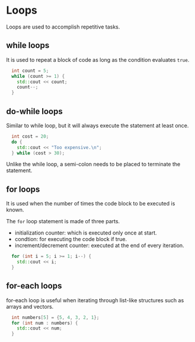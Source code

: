 # Loops

Loops are used to accomplish repetitive tasks.

## while loops

It is used to repeat a block of code as long as the condition evaluates `true`.

```c++
  int count = 5;
  while (count >= 1) {
    std::cout << count;
    count--;
  }
```

## do-while loops

Similar to while loop, but it will always execute the statement at least once.

```c++
  int cost = 20;
  do {
    std::cout << "Too expensive.\n";
  } while (cost > 30);
```

Unlike the while loop, a semi-colon needs to be placed to terminate the statement.

## for loops

It is used when the number of times the code block to be executed is known.

The `for` loop statement is made of three parts.

- initialization counter: which is executed only once at start.
- condtion: for executing the code block if true.
- increment/decrement counter: executed at the end of every iteration.

```c++
  for (int i = 5; i >= 1; i--) {
    std::cout << i;
  }
```

## for-each loops

for-each loop is useful when iterating through list-like structures such as arrays
and vectors.

```c++
  int numbers[5] = {5, 4, 3, 2, 1};
  for (int num : numbers) {
    std::cout << num;
  }
```
